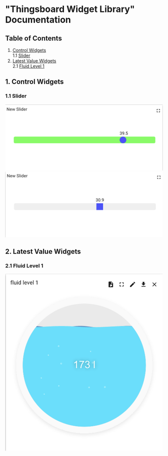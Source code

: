 # "Thingsboard Widget Library" Documentation

## Table of Contents
1. [Control Widgets](#controlwidgets)  
	1.1 [Slider](#slider)  
2. [Latest Value Widgets](#latestvaluewidgets)  
   2.1 [Fluid Level 1](#fluidlevel1)  	

<div id="controlwidgets"/>

## 1. Control Widgets

<div id="slider"/>

### 1.1 Slider

![image info](./pictures/slider1.png)
![image info](./pictures/slider2.png) 

<div id="latestvaluewidgets"/>

## 2. Latest Value Widgets

<div id="fluidlevel1"/>

### 2.1 Fluid Level 1

![image info](./pictures/fluidlevel11.png)